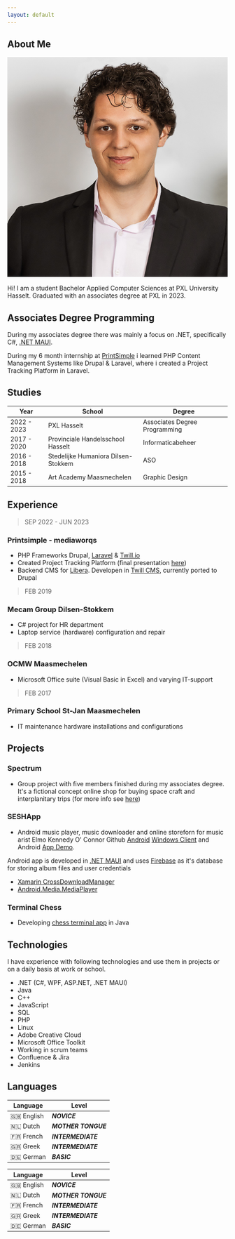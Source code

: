 ```yaml
---
layout: default
---
```


## About Me

<img class="profile-picture" src="picture.png">

Hi! I am a student Bachelor Applied Computer Sciences at PXL University Hasselt. Graduated with an associates degree at PXL in 2023.

## Associates Degree Programming

During my associates degree there was mainly a focus on .NET, specifically C#, [.NET MAUI](https://learn.microsoft.com/en-us/dotnet/maui/what-is-maui). 

During my 6 month internship at [PrintSimple](https://www.printsimple.eu/) i learned PHP Content Management Systems like Drupal & Laravel, where i created a Project Tracking Platform in Laravel.

## Studies

Year | School                                 | Degree
-----|----------------------------------------|--------
2022 - 2023 | PXL Hasselt                            | Associates Degree Programming
2017 - 2020 | Provinciale Handelsschool Hasselt      | Informaticabeheer
2016 - 2018 | Stedelijke Humaniora Dilsen-Stokkem    | ASO
2015 - 2018 | Art Academy Maasmechelen | Graphic Design

## Experience

> SEP 2022 - JUN 2023
### Printsimple - mediaworqs
* PHP Frameworks Drupal, [Laravel](https://www.laravel.com) & [Twill.io](https://twillcms.com)
* Created Project Tracking Platform (final presentation [here](/presentationMedia.pdf))
* Backend CMS for [Libera](https://www.libera.be). Developen in [Twill CMS](https://twillcms.com/), currently ported to Drupal

> FEB 2019
### Mecam Group Dilsen-Stokkem
* C# project for HR department
* Laptop service (hardware) configuration and repair

> FEB 2018
### OCMW Maasmechelen
* Microsoft Office suite (Visual Basic in Excel) and varying IT-support

> FEB 2017
### Primary School St-Jan Maasmechelen 
* IT maintenance hardware installations and configurations

## Projects
### Spectrum
* Group project with five members finished during my associates degree. It's a fictional concept online shop for buying space craft and interplanitary trips (for more info see [here](/wpl2Logboek.pdf))

### SESHApp
* Android music player, music downloader and online storeforn for music arist Elmo Kennedy O' Connor Github [Android](https://github.com/toonvank/2022SeshApp.git) [Windows Client](https://github.com/toonvank/BoneAlbumDownloaderWindows) and Android [App Demo](https://youtu.be/-TMKff5HjkA).

Android app is developed in [.NET MAUI](https://learn.microsoft.com/en-us/dotnet/maui/what-is-maui) and uses [Firebase](https://firebase.google.com) as it's database for storing album files and user credentials


* [Xamarin CrossDownloadManager](https://github.com/SimonSimCity/Xamarin-CrossDownloadManager)
* [Android.Media.MediaPlayer](https://developer.android.com/reference/android/media/MediaPlayer) 

### Terminal Chess
- Developing [chess terminal app](https://github.com/toonvank/terminalChessJava) in Java
## Technologies
I have experience with following technologies and use them in projects or on a daily basis at work or school.

* .NET (C#, WPF, ASP.NET, .NET MAUI)
* Java
* C++
* JavaScript
* SQL
* PHP
* Linux
* Adobe Creative Cloud
* Microsoft Office Toolkit
* Working in scrum teams
* Confluence & Jira
* Jenkins

## Languages
Language | Level        
-----|------
🇬🇧 English | **_NOVICE_** 
🇳🇱 Dutch | **_MOTHER TONGUE_**
🇫🇷 French | **_INTERMEDIATE_**
🇬🇷 Greek | **_INTERMEDIATE_**
🇩🇪 German | **_BASIC_**

Language | Level
-----|----------------------------------------
🇬🇧 English | **_NOVICE_** 
🇳🇱 Dutch | **_MOTHER TONGUE_**
🇫🇷 French | **_INTERMEDIATE_**
🇬🇷 Greek | **_INTERMEDIATE_**
🇩🇪 German | **_BASIC_**